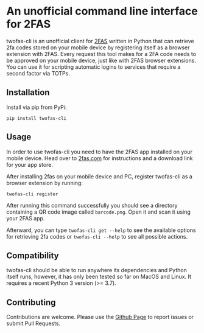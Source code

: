 # An unofficial command line interface for 2FAS

twofas-cli is an unofficial client for [2FAS](https://2fas.com) written in Python that can retrieve 2fa codes stored on your mobile device by
registering itself as a browser extension with 2FAS. Every request this tool makes for a 2FA code needs to be approved on your mobile device, just like with 2FAS browser extensions. You can use it for scripting automatic logins to services that require a
second factor via TOTPs.

## Installation

Install via pip from PyPi:

```shell
pip install twofas-cli
```

## Usage

In order to use twofas-cli you need to have the 2FAS app installed on your mobile device.
Head over to [2fas.com](https://2fas.com) for instructions and a download link for your app store.

After installing 2fas on your mobile device and PC, register twofas-cli as a browser extension by running:

```shell
twofas-cli register
```

After running this command successfully you should see a directory containing a QR code image called 
`barcode.png`. Open it and scan it using your 2FAS app.

Afterward, you can type `twofas-cli get --help` to see the available options for retrieving 2fa codes or `twofas-cli --help` to see all possible actions.

## Compatibility

twofas-cli should be able to run anywhere its dependencies and Python itself runs, however, it has only been tested so far on MacOS and Linux. It requires a recent Python 3 version (>= 3.7).

## Contributing

Contributions are welcome. Please use the [Github Page](https://github.com/dspitzer/twofas-cli) to report issues or submit Pull Requests.
